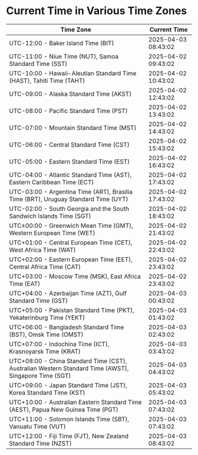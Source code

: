 # Current Time in Various Time Zones

| Time Zone | Current Time |
|-----------|--------------|
| UTC-12:00 - Baker Island Time (BIT) | 2025-04-03 08:43:02 |
| UTC-11:00 - Niue Time (NUT), Samoa Standard Time (SST) | 2025-04-02 09:43:02 |
| UTC-10:00 - Hawaii-Aleutian Standard Time (HAST), Tahiti Time (TAHT) | 2025-04-02 10:43:02 |
| UTC-09:00 - Alaska Standard Time (AKST) | 2025-04-02 12:43:02 |
| UTC-08:00 - Pacific Standard Time (PST) | 2025-04-02 13:43:02 |
| UTC-07:00 - Mountain Standard Time (MST) | 2025-04-02 14:43:02 |
| UTC-06:00 - Central Standard Time (CST) | 2025-04-02 15:43:02 |
| UTC-05:00 - Eastern Standard Time (EST) | 2025-04-02 16:43:02 |
| UTC-04:00 - Atlantic Standard Time (AST), Eastern Caribbean Time (ECT) | 2025-04-02 17:43:02 |
| UTC-03:00 - Argentina Time (ART), Brasília Time (BRT), Uruguay Standard Time (UYT) | 2025-04-02 17:43:02 |
| UTC-02:00 - South Georgia and the South Sandwich Islands Time (SGT) | 2025-04-02 18:43:02 |
| UTC±00:00 - Greenwich Mean Time (GMT), Western European Time (WET) | 2025-04-02 21:43:02 |
| UTC+01:00 - Central European Time (CET), West Africa Time (WAT) | 2025-04-02 22:43:02 |
| UTC+02:00 - Eastern European Time (EET), Central Africa Time (CAT) | 2025-04-02 23:43:02 |
| UTC+03:00 - Moscow Time (MSK), East Africa Time (EAT) | 2025-04-02 23:43:02 |
| UTC+04:00 - Azerbaijan Time (AZT), Gulf Standard Time (GST) | 2025-04-03 00:43:02 |
| UTC+05:00 - Pakistan Standard Time (PKT), Yekaterinburg Time (YEKT) | 2025-04-03 01:43:02 |
| UTC+06:00 - Bangladesh Standard Time (BST), Omsk Time (OMST) | 2025-04-03 02:43:02 |
| UTC+07:00 - Indochina Time (ICT), Krasnoyarsk Time (KRAT) | 2025-04-03 03:43:02 |
| UTC+08:00 - China Standard Time (CST), Australian Western Standard Time (AWST), Singapore Time (SGT) | 2025-04-03 04:43:02 |
| UTC+09:00 - Japan Standard Time (JST), Korea Standard Time (KST) | 2025-04-03 05:43:02 |
| UTC+10:00 - Australian Eastern Standard Time (AEST), Papua New Guinea Time (PGT) | 2025-04-03 07:43:02 |
| UTC+11:00 - Solomon Islands Time (SBT), Vanuatu Time (VUT) | 2025-04-03 07:43:02 |
| UTC+12:00 - Fiji Time (FJT), New Zealand Standard Time (NZST) | 2025-04-03 08:43:02 |
